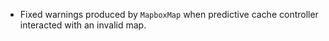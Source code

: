 - Fixed warnings produced by `MapboxMap` when predictive cache controller interacted with an invalid map.
